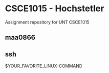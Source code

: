 # CSCE1015 - Hochstetler
Assignment repository for UNT CSCE1015
## maa0866

## ssh
$YOUR_FAVORITE_LINUX-COMMAND
